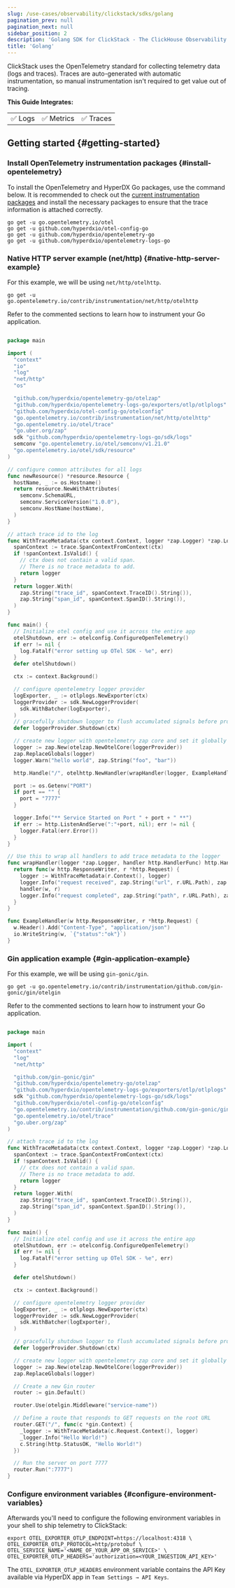 ```yaml
---
slug: /use-cases/observability/clickstack/sdks/golang
pagination_prev: null
pagination_next: null
sidebar_position: 2
description: 'Golang SDK for ClickStack - The ClickHouse Observability Stack'
title: 'Golang'
---
```


ClickStack uses the OpenTelemetry standard for collecting telemetry data (logs and
traces). Traces are auto-generated with automatic instrumentation, so manual
instrumentation isn't required to get value out of tracing.

**This Guide Integrates:**

<table>
  <tbody>
    <tr>
      <td className="pe-2">✅ Logs</td>
      <td className="pe-2">✅ Metrics</td>
      <td className="pe-2">✅ Traces</td>
    </tr>
  </tbody>
</table>

## Getting started {#getting-started}

### Install OpenTelemetry instrumentation packages {#install-opentelemetry}

To install the OpenTelemetry and HyperDX Go packages, use the command below. It is recommended to check out the [current instrumentation packages](https://github.com/open-telemetry/opentelemetry-go-contrib/tree/v1.4.0/instrumentation#instrumentation-packages) and install the necessary packages to ensure that the trace information is attached correctly.

```shell
go get -u go.opentelemetry.io/otel
go get -u github.com/hyperdxio/otel-config-go
go get -u github.com/hyperdxio/opentelemetry-go
go get -u github.com/hyperdxio/opentelemetry-logs-go
```

### Native HTTP server example (net/http) {#native-http-server-example}

For this example, we will be using `net/http/otelhttp`.

```shell
go get -u go.opentelemetry.io/contrib/instrumentation/net/http/otelhttp
```

Refer to the commented sections to learn how to instrument your Go application.

```go

package main

import (
  "context"
  "io"
  "log"
  "net/http"
  "os"

  "github.com/hyperdxio/opentelemetry-go/otelzap"
  "github.com/hyperdxio/opentelemetry-logs-go/exporters/otlp/otlplogs"
  "github.com/hyperdxio/otel-config-go/otelconfig"
  "go.opentelemetry.io/contrib/instrumentation/net/http/otelhttp"
  "go.opentelemetry.io/otel/trace"
  "go.uber.org/zap"
  sdk "github.com/hyperdxio/opentelemetry-logs-go/sdk/logs"
  semconv "go.opentelemetry.io/otel/semconv/v1.21.0"
  "go.opentelemetry.io/otel/sdk/resource"
)

// configure common attributes for all logs
func newResource() *resource.Resource {
  hostName, _ := os.Hostname()
  return resource.NewWithAttributes(
    semconv.SchemaURL,
    semconv.ServiceVersion("1.0.0"),
    semconv.HostName(hostName),
  )
}

// attach trace id to the log
func WithTraceMetadata(ctx context.Context, logger *zap.Logger) *zap.Logger {
  spanContext := trace.SpanContextFromContext(ctx)
  if !spanContext.IsValid() {
    // ctx does not contain a valid span.
    // There is no trace metadata to add.
    return logger
  }
  return logger.With(
    zap.String("trace_id", spanContext.TraceID().String()),
    zap.String("span_id", spanContext.SpanID().String()),
  )
}

func main() {
  // Initialize otel config and use it across the entire app
  otelShutdown, err := otelconfig.ConfigureOpenTelemetry()
  if err != nil {
    log.Fatalf("error setting up OTel SDK - %e", err)
  }
  defer otelShutdown()

  ctx := context.Background()

  // configure opentelemetry logger provider
  logExporter, _ := otlplogs.NewExporter(ctx)
  loggerProvider := sdk.NewLoggerProvider(
    sdk.WithBatcher(logExporter),
  )
  // gracefully shutdown logger to flush accumulated signals before program finish
  defer loggerProvider.Shutdown(ctx)

  // create new logger with opentelemetry zap core and set it globally
  logger := zap.New(otelzap.NewOtelCore(loggerProvider))
  zap.ReplaceGlobals(logger)
  logger.Warn("hello world", zap.String("foo", "bar"))

  http.Handle("/", otelhttp.NewHandler(wrapHandler(logger, ExampleHandler), "example-service"))

  port := os.Getenv("PORT")
  if port == "" {
    port = "7777"
  }

  logger.Info("** Service Started on Port " + port + " **")
  if err := http.ListenAndServe(":"+port, nil); err != nil {
    logger.Fatal(err.Error())
  }
}

// Use this to wrap all handlers to add trace metadata to the logger
func wrapHandler(logger *zap.Logger, handler http.HandlerFunc) http.HandlerFunc {
  return func(w http.ResponseWriter, r *http.Request) {
    logger := WithTraceMetadata(r.Context(), logger)
    logger.Info("request received", zap.String("url", r.URL.Path), zap.String("method", r.Method))
    handler(w, r)
    logger.Info("request completed", zap.String("path", r.URL.Path), zap.String("method", r.Method))
  }
}

func ExampleHandler(w http.ResponseWriter, r *http.Request) {
  w.Header().Add("Content-Type", "application/json")
  io.WriteString(w, `{"status":"ok"}`)
}
```

### Gin application example {#gin-application-example}

For this example, we will be using `gin-gonic/gin`.

```shell
go get -u go.opentelemetry.io/contrib/instrumentation/github.com/gin-gonic/gin/otelgin
```

Refer to the commented sections to learn how to instrument your Go application.

```go

package main

import (
  "context"
  "log"
  "net/http"

  "github.com/gin-gonic/gin"
  "github.com/hyperdxio/opentelemetry-go/otelzap"
  "github.com/hyperdxio/opentelemetry-logs-go/exporters/otlp/otlplogs"
  sdk "github.com/hyperdxio/opentelemetry-logs-go/sdk/logs"
  "github.com/hyperdxio/otel-config-go/otelconfig"
  "go.opentelemetry.io/contrib/instrumentation/github.com/gin-gonic/gin/otelgin"
  "go.opentelemetry.io/otel/trace"
  "go.uber.org/zap"
)

// attach trace id to the log
func WithTraceMetadata(ctx context.Context, logger *zap.Logger) *zap.Logger {
  spanContext := trace.SpanContextFromContext(ctx)
  if !spanContext.IsValid() {
    // ctx does not contain a valid span.
    // There is no trace metadata to add.
    return logger
  }
  return logger.With(
    zap.String("trace_id", spanContext.TraceID().String()),
    zap.String("span_id", spanContext.SpanID().String()),
  )
}

func main() {
  // Initialize otel config and use it across the entire app
  otelShutdown, err := otelconfig.ConfigureOpenTelemetry()
  if err != nil {
    log.Fatalf("error setting up OTel SDK - %e", err)
  }

  defer otelShutdown()

  ctx := context.Background()

  // configure opentelemetry logger provider
  logExporter, _ := otlplogs.NewExporter(ctx)
  loggerProvider := sdk.NewLoggerProvider(
    sdk.WithBatcher(logExporter),
  )

  // gracefully shutdown logger to flush accumulated signals before program finish
  defer loggerProvider.Shutdown(ctx)

  // create new logger with opentelemetry zap core and set it globally
  logger := zap.New(otelzap.NewOtelCore(loggerProvider))
  zap.ReplaceGlobals(logger)

  // Create a new Gin router
  router := gin.Default()

  router.Use(otelgin.Middleware("service-name"))

  // Define a route that responds to GET requests on the root URL
  router.GET("/", func(c *gin.Context) {
    _logger := WithTraceMetadata(c.Request.Context(), logger)
    _logger.Info("Hello World!")
    c.String(http.StatusOK, "Hello World!")
  })

  // Run the server on port 7777
  router.Run(":7777")
}
```

### Configure environment variables {#configure-environment-variables}

Afterwards you'll need to configure the following environment variables in your shell to ship telemetry to ClickStack:

```shell
export OTEL_EXPORTER_OTLP_ENDPOINT=https://localhost:4318 \
OTEL_EXPORTER_OTLP_PROTOCOL=http/protobuf \
OTEL_SERVICE_NAME='<NAME_OF_YOUR_APP_OR_SERVICE>' \
OTEL_EXPORTER_OTLP_HEADERS='authorization=<YOUR_INGESTION_API_KEY>'
```

The `OTEL_EXPORTER_OTLP_HEADERS` environment variable contains the API Key available via HyperDX app in `Team Settings → API Keys`.
